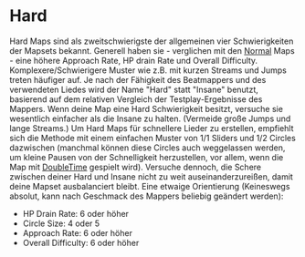 Hard
========

Hard Maps sind als zweitschwierigste der allgemeinen vier Schwierigkeiten der Mapsets bekannt. Generell haben sie - verglichen mit den [Normal](/wiki/Difficulties/osu!/Normal) Maps - eine höhere Approach Rate, HP drain Rate und Overall Difficulty. Komplexere/Schwierigere Muster wie z.B. mit kurzen Streams und Jumps treten häufiger auf. Je nach der Fähigkeit des Beatmappers und des verwendeten Liedes wird der Name "Hard" statt "Insane" benutzt, basierend auf dem relativen Vergleich der Testplay-Ergebnisse des Mappers.
Wenn deine Map eine Hard Schwierigkeit besitzt, versuche sie wesentlich einfacher als die Insane zu halten. (Vermeide große Jumps und lange Streams.) Um Hard Maps für schnellere Lieder zu erstellen, empfiehlt sich die Methode mit einem einfachen Muster von 1/1 Sliders und 1/2 Circles dazwischen (manchmal können diese Circles auch weggelassen werden, um kleine Pausen von der Schnelligkeit herzustellen, vor allem, wenn die Map mit [DoubleTime](/wiki/Game_Modifiers) gespielt wird). Versuche dennoch, die Schere zwischen deiner Hard und Insane nicht zu weit auseinanderzureißen, damit deine Mapset ausbalanciert bleibt.
Eine etwaige Orientierung (Keineswegs absolut, kann nach Geschmack des Mappers beliebig geändert werden):

-   HP Drain Rate: 6 oder höher
-   Circle Size: 4 oder 5
-   Approach Rate: 6 oder höher
-   Overall Difficulty: 6 oder höher
